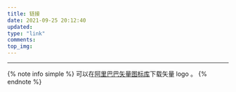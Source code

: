 ```yaml
---
title: 链接
date: 2021-09-25 20:12:40
updated:
type: "link"
comments:
top_img: 
---
```


------

{% note info simple %}
可以在[阿里巴巴矢量图标库](https://www.iconfont.cn/)下载矢量 logo 。
{% endnote %}

